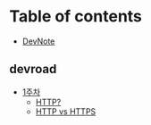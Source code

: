 # Table of contents

* [DevNote](README.md)

## devroad

* [1주차](devroad/week1.md)
	* [HTTP?](../http/http_basic.md)
	* [HTTP vs HTTPS](../http/http_vs_https.md)

